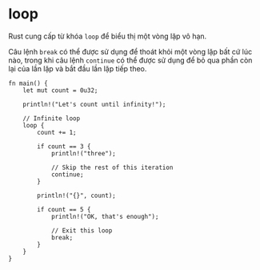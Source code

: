 # loop

Rust cung cấp từ khóa `loop` để biểu thị một vòng lặp vô hạn.

Câu lệnh `break` có thể được sử dụng để thoát khỏi một vòng lặp bất cứ lúc nào, trong khi 
câu lệnh `continue` có thể được sử dụng để bỏ qua phần còn lại của lần lặp và bắt đầu lần lặp tiếp theo.

```rust,editable
fn main() {
    let mut count = 0u32;

    println!("Let's count until infinity!");

    // Infinite loop
    loop {
        count += 1;

        if count == 3 {
            println!("three");

            // Skip the rest of this iteration
            continue;
        }

        println!("{}", count);

        if count == 5 {
            println!("OK, that's enough");

            // Exit this loop
            break;
        }
    }
}
```